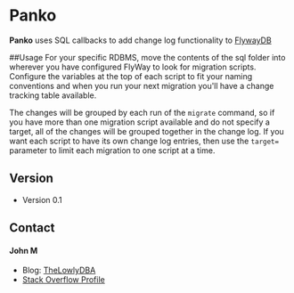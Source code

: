 Panko
======
**Panko** uses SQL callbacks to add change log functionality to [FlywayDB](https://flywaydb.org/)

##Usage 
For your specific RDBMS, move the contents of the sql folder into wherever you have configured FlyWay to look for migration scripts. Configure the variables at the top of each script to fit your naming conventions and when you run your next migration you'll have a change tracking table available. 

The changes will be grouped by each run of the `migrate` command, so if you have more than one migration script available and do not specify a target, all of the changes will be grouped together in the change log. If you want each script to have its own change log entries, then use the `target=` parameter to limit each migration to one script at a time.

## Version 
* Version 0.1

## Contact
#### John M
* Blog: [TheLowlyDBA](http://thelowlydba.blogspot.com/)
* [Stack Overflow Profile](http://dba.stackexchange.com/users/45616/john-m?tab=profile)
